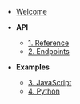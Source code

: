 - [Welcome](/)

- **API**
  - [1. Reference](api/reference.md)
  - [2. Endpoints](api/endpoints.md)

- **Examples**
  - [3. JavaScript](examples/javascript.md)
  - [4. Python](examples/python.md)
